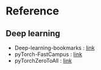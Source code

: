 # Reference

## Deep learning
- Deep-learning-bookmarks : [link](https://github.com/bbongcol/deep-learning-bookmarks)
- pyTorch-FastCampus : [link](https://github.com/GunhoChoi/PyTorch-FastCampus)
- pyTorchZeroToAll : [link](https://github.com/hunkim/PyTorchZeroToAll)
